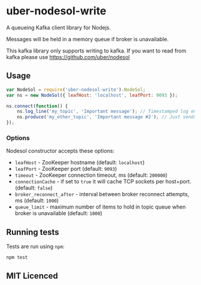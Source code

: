 # uber-nodesol-write

A queueing Kafka client library for Nodejs.

Messages will be held in a memory queue if broker is unavailable.

This kafka library only supports writing to kafka. If you want to read
from kafka please use https://github.com/uber/nodesol

## Usage

```js
var NodeSol = require('uber-nodesol-write').NodeSol;
var ns = new NodeSol({ leafHost: 'localhost', leafPort: 9093 });

ns.connect(function() {
    ns.log_line('my_topic', 'Important message'); // Timestamped log entry with host
    ns.produce('my_other_topic', 'Important message #2'); // Just sends the raw message directly to kafka
});
```

### Options

Nodesol constructor accepts these options:
  - `leafHost` - ZooKeeper hostname (default: `localhost`)
  - `leafPort` - ZooKeeper port (default: `9093`)
  - `timeout` - ZooKeeper connection timeout, ms (default: `200000`)
  - `connectionCache` - if set to `true` it will cache TCP sockets per host+port. (default: `false`)
  - `broker_reconnect_after` - interval between broker reconnect attempts, ms (default: `1000`)
  - `queue_limit` - maximum number of items to hold in topic queue when broker is unavailable (default: `1000`)

## Running tests

Tests are run using `npm`:

    npm test

## MIT Licenced
